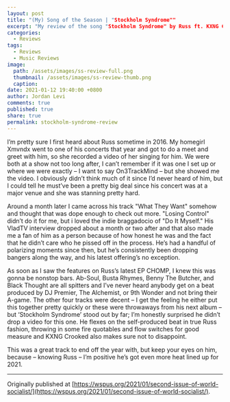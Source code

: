 ```yaml
---
layout: post
title: "(My) Song of the Season | "Stockholm Syndrome""
excerpt: "My review of the song "Stockholm Syndrome" by Russ ft. KXNG Crooked."
categories:
  - Reviews
tags:
  - Reviews
  - Music Reviews
image: 
  path: /assets/images/ss-review-full.png
  thumbnail: /assets/images/ss-review-thumb.png
  caption:
date: 2021-01-12 19:40:00 +0800
author: Jordan Levi
comments: true
published: true
share: true
permalink: stockholm-syndrome-review
---
```

I’m pretty sure I first heard about Russ sometime in 2016. My homegirl Xmvndx went to one of his concerts that year and got to do a meet and greet with him, so she recorded a video of her singing for him. We were both at a show not too long after, I can’t remember if it was one I set up or where we were exactly – I want to say On3TrackMind – but she showed me the video. I obviously didn’t think much of it since I’d never heard of him, but I could tell he must’ve been a pretty big deal since his concert was at a major venue and she was stanning pretty hard.

Around a month later I came across his track "What They Want" somehow and thought that was dope enough to check out more. "Losing Control" didn’t do it for me, but i loved the indie braggadocio of "Do It Myself." His VladTV interview dropped about a month or two after and that also made me a fan of him as a person because of how honest he was and the fact that he didn’t care who he pissed off in the process. He’s had a handful of polarizing moments since then, but he’s consistently been dropping bangers along the way, and his latest offering’s no exception.

As soon as I saw the features on Russ’s latest EP CHOMP, I knew this was gonna be nonstop bars. Ab-Soul, Busta Rhymes, Benny The Butcher, and Black Thought are all spitters and I’ve never heard anybody get on a beat produced by DJ Premier, The Alchemist, or 9th Wonder and not bring their A-game. The other four tracks were decent – I get the feeling he either put this together pretty quickly or these were throwaways from his next album – but ‘Stockholm Syndrome’ stood out by far; I’m honestly surprised he didn’t drop a video for this one. He flexes on the self-produced beat in true Russ fashion, throwing in some fire quotables and flow switches for good measure and KXNG Crooked also makes sure not to disappoint.

This was a great track to end off the year with, but keep your eyes on him, because – knowing Russ – I’m positive he’s got even more heat lined up for 2021.

<hr>

Originally published at [https://wspus.org/2021/01/second-issue-of-world-socialist/](https://wspus.org/2021/01/second-issue-of-world-socialist/).
